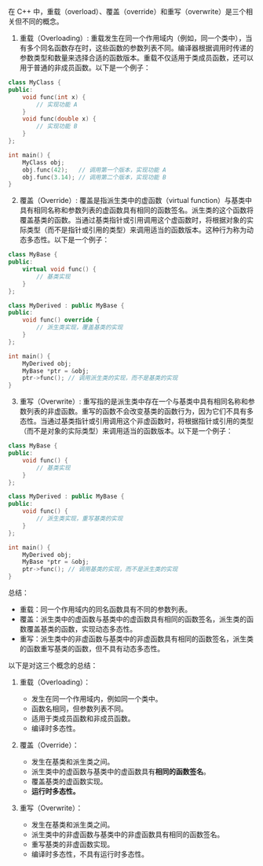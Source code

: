 在 C++ 中，重载（overload）、覆盖（override）和重写（overwrite）是三个相关但不同的概念。

1. 重载（Overloading）:
重载发生在同一个作用域内（例如，同一个类中），当有多个同名函数存在时，这些函数的参数列表不同。编译器根据调用时传递的参数类型和数量来选择合适的函数版本。重载不仅适用于类成员函数，还可以用于普通的非成员函数。以下是一个例子：

```cpp
class MyClass {
public:
    void func(int x) {
        // 实现功能 A
    }
    void func(double x) {
        // 实现功能 B
    }
};

int main() {
    MyClass obj;
    obj.func(42);   // 调用第一个版本，实现功能 A
    obj.func(3.14); // 调用第二个版本，实现功能 B
}
```

2. 覆盖（Override）:
覆盖是指派生类中的虚函数（virtual function）与基类中具有相同名称和参数列表的虚函数具有相同的函数签名。派生类的这个函数将覆盖基类的函数。当通过基类指针或引用调用这个虚函数时，将根据对象的实际类型（而不是指针或引用的类型）来调用适当的函数版本。这种行为称为动态多态性。以下是一个例子：

```cpp
class MyBase {
public:
    virtual void func() {
        // 基类实现
    }
};

class MyDerived : public MyBase {
public:
    void func() override {
        // 派生类实现，覆盖基类的实现
    }
};

int main() {
    MyDerived obj;
    MyBase *ptr = &obj;
    ptr->func(); // 调用派生类的实现，而不是基类的实现
}
```

3. 重写（Overwrite）:
重写指的是派生类中存在一个与基类中具有相同名称和参数列表的非虚函数。重写的函数不会改变基类的函数行为，因为它们不具有多态性。当通过基类指针或引用调用这个非虚函数时，将根据指针或引用的类型（而不是对象的实际类型）来调用适当的函数版本。以下是一个例子：

```cpp
class MyBase {
public:
    void func() {
        // 基类实现
    }
};

class MyDerived : public MyBase {
public:
    void func() {
        // 派生类实现，重写基类的实现
    }
};

int main() {
    MyDerived obj;
    MyBase *ptr = &obj;
    ptr->func(); // 调用基类的实现，而不是派生类的实现
}
```

总结：
- 重载：同一个作用域内的同名函数具有不同的参数列表。
- 覆盖：派生类中的虚函数与基类中的虚函数具有相同的函数签名，派生类的函数覆盖基类的函数，实现动态多态性。
- 重写：派生类中的非虚函数与基类中的非虚函数具有相同的函数签名，派生类的函数重写基类的函数，但不具有动态多态性。

以下是对这三个概念的总结：

1. 重载（Overloading）：
   - 发生在同一个作用域内，例如同一个类中。
   - 函数名相同，但参数列表不同。
   - 适用于类成员函数和非成员函数。
   - 编译时多态性。

2. 覆盖（Override）：
   - 发生在基类和派生类之间。
   - 派生类中的虚函数与基类中的虚函数具有**相同的函数签名**。
   - 覆盖基类的虚函数实现。
   - **运行时多态性。**

3. 重写（Overwrite）：
   - 发生在基类和派生类之间。
   - 派生类中的非虚函数与基类中的非虚函数具有相同的函数签名。
   - 重写基类的非虚函数实现。
   - 编译时多态性，不具有运行时多态性。

